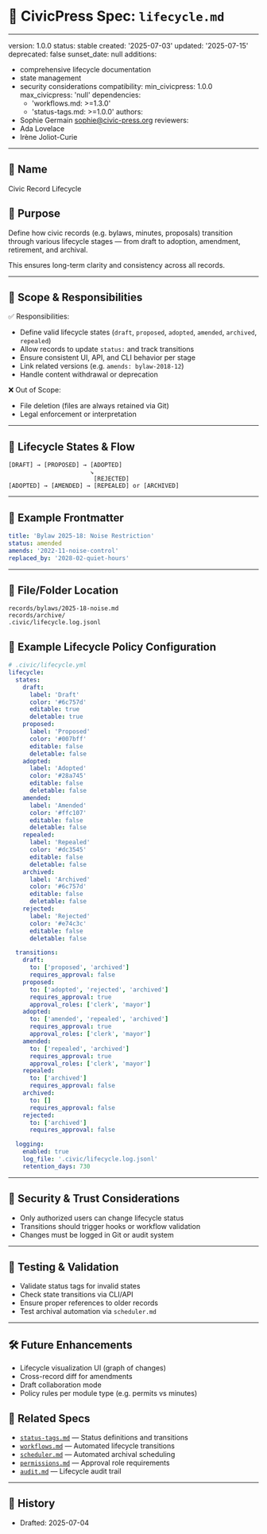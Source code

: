 # 🔄 CivicPress Spec: `lifecycle.md`

---
version: 1.0.0
status: stable
created: '2025-07-03'
updated: '2025-07-15'
deprecated: false
sunset_date: null
additions:

- comprehensive lifecycle documentation
- state management
- security considerations
compatibility:
  min_civicpress: 1.0.0
  max_civicpress: 'null'
  dependencies:
  - 'workflows.md: >=1.3.0'
  - 'status-tags.md: >=1.0.0'
authors:
- Sophie Germain <sophie@civic-press.org>
reviewers:
- Ada Lovelace
- Irène Joliot-Curie

---

## 📛 Name

Civic Record Lifecycle

## 🎯 Purpose

Define how civic records (e.g. bylaws, minutes, proposals) transition through
various lifecycle stages — from draft to adoption, amendment, retirement, and
archival.

This ensures long-term clarity and consistency across all records.

---

## 🧩 Scope & Responsibilities

✅ Responsibilities:

- Define valid lifecycle states (`draft`, `proposed`, `adopted`, `amended`,
  `archived`, `repealed`)
- Allow records to update `status:` and track transitions
- Ensure consistent UI, API, and CLI behavior per stage
- Link related versions (e.g. `amends: bylaw-2018-12`)
- Handle content withdrawal or deprecation

❌ Out of Scope:

- File deletion (files are always retained via Git)
- Legal enforcement or interpretation

---

## 🔗 Lifecycle States & Flow

```text
[DRAFT] → [PROPOSED] → [ADOPTED]
                       ↘
                        [REJECTED]
[ADOPTED] → [AMENDED] → [REPEALED] or [ARCHIVED]
```

---

## 📘 Example Frontmatter

```yaml
title: 'Bylaw 2025-18: Noise Restriction'
status: amended
amends: '2022-11-noise-control'
replaced_by: '2028-02-quiet-hours'
```

---

## 📂 File/Folder Location

```
records/bylaws/2025-18-noise.md
records/archive/
.civic/lifecycle.log.jsonl
```

## 📝 Example Lifecycle Policy Configuration

```yaml
# .civic/lifecycle.yml
lifecycle:
  states:
    draft:
      label: 'Draft'
      color: '#6c757d'
      editable: true
      deletable: true
    proposed:
      label: 'Proposed'
      color: '#007bff'
      editable: false
      deletable: false
    adopted:
      label: 'Adopted'
      color: '#28a745'
      editable: false
      deletable: false
    amended:
      label: 'Amended'
      color: '#ffc107'
      editable: false
      deletable: false
    repealed:
      label: 'Repealed'
      color: '#dc3545'
      editable: false
      deletable: false
    archived:
      label: 'Archived'
      color: '#6c757d'
      editable: false
      deletable: false
    rejected:
      label: 'Rejected'
      color: '#e74c3c'
      editable: false
      deletable: false

  transitions:
    draft:
      to: ['proposed', 'archived']
      requires_approval: false
    proposed:
      to: ['adopted', 'rejected', 'archived']
      requires_approval: true
      approval_roles: ['clerk', 'mayor']
    adopted:
      to: ['amended', 'repealed', 'archived']
      requires_approval: true
      approval_roles: ['clerk', 'mayor']
    amended:
      to: ['repealed', 'archived']
      requires_approval: true
      approval_roles: ['clerk', 'mayor']
    repealed:
      to: ['archived']
      requires_approval: false
    archived:
      to: []
      requires_approval: false
    rejected:
      to: ['archived']
      requires_approval: false

  logging:
    enabled: true
    log_file: '.civic/lifecycle.log.jsonl'
    retention_days: 730
```

---

## 🔐 Security & Trust Considerations

- Only authorized users can change lifecycle status
- Transitions should trigger hooks or workflow validation
- Changes must be logged in Git or audit system

---

## 🧪 Testing & Validation

- Validate status tags for invalid states
- Check state transitions via CLI/API
- Ensure proper references to older records
- Test archival automation via `scheduler.md`

---

## 🛠️ Future Enhancements

- Lifecycle visualization UI (graph of changes)
- Cross-record diff for amendments
- Draft collaboration mode
- Policy rules per module type (e.g. permits vs minutes)

## 🔗 Related Specs

- [`status-tags.md`](./status-tags.md) — Status definitions and transitions
- [`workflows.md`](./workflows.md) — Automated lifecycle transitions
- [`scheduler.md`](./scheduler.md) — Automated archival scheduling
- [`permissions.md`](./permissions.md) — Approval role requirements
- [`audit.md`](./audit.md) — Lifecycle audit trail

---

## 📅 History

- Drafted: 2025-07-04

